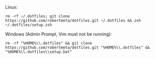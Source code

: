 Linux:

    rm -rf ~/.dotfiles; git clone https://github.com/robertmeta/dotfiles.git ~/.dotfiles && zsh ~/.dotfiles/setup.zsh

Windows (Admin Prompt, Vim must not be running): 

    rm -rf "%HOME%\\.dotfiles" && git clone https://github.com/robertmeta/dotfiles.git "%HOME%\\.dotfiles" && "%HOME%\\.dotfiles\\setup.bat"
